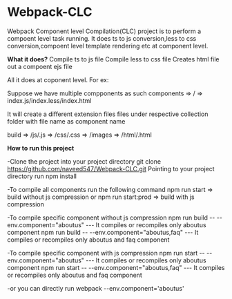 # Webpack-CLC
Webpack Component level Compilation(CLC) project is to perform a compoent level task running. It does ts to js conversion,less to css conversion,compoent level template rendering etc at component level.

**What it does?**
Compile ts to js file
Compile less to css file
Creates html file out a compoent ejs file

All it does at coponent level. For ex:

Suppose we have multiple compponents as such
components => /<componentname> => index.js/index.less/index.html

It will create a different extension files files under respective collection folder with file name as component name

build	=> /js/<componentname>.js
	=> /css/<componentname>.css
	=> /images
	=> /html/<componentname>.html

**How to run this project**

-Clone the project into your project directory
git clone https://github.com/naveed547/Webpack-CLC.git
Pointing to your project directory run npm install

-To compile all components run the following command
npm run start => build without js compression or
npm run start:prod => build with js compression

-To compile specific component without js compression
npm run build -- --env.component="aboutus" --- It compiles or recompiles only aboutus component
npm run build -- --env.component="aboutus,faq" --- It compiles or recompiles only aboutus and faq component

-To compile specific component with js compression
npm run start -- --env.component="aboutus" --- It compiles or recompiles only aboutus component
npm run start -- --env.component="aboutus,faq" --- It compiles or recompiles only aboutus and faq component

-or you can directly run webpack --env.component='aboutus'
